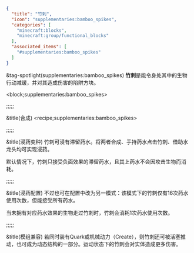 ```json
{
  "title": "竹刺",
  "icon": "supplementaries:bamboo_spikes",
  "categories": [
    "minecraft:blocks",
    "minecraft:group/functional_blocks"
  ],
  "associated_items": [
    "#supplementaries:bamboo_spikes"
  ]
}
```

&tag-spotlight(supplementaries:bamboo_spikes)
**竹刺**是能令身处其中的生物行动减缓，并对其造成伤害的陷阱方块。

<block;supplementaries:bamboo_spikes>

;;;;;

&title(合成)
<recipe;supplementaries:bamboo_spikes>

;;;;;

&title(浸药变种)
竹刺可浸有滞留药水。将两者合成、手持药水点击竹刺、借助水龙头均可实现浸药。


默认情况下，竹刺只接受负面效果的滞留药水，且其上药水不会因攻击生物而消耗。

;;;;;

&title(浸药配置)
不过也可在配置中改为另一模式：该模式下的竹刺仅有16次药水使用次数，但能接受所有药水。


当未拥有对应药水效果的生物走过竹刺时，竹刺会消耗1次药水使用次数。

;;;;;

&title(模组兼容)
若同时装有Quark或机械动力（Create），则竹刺还可被活塞推动，也可成为动态结构的一部分。运动状态下的竹刺会对实体造成更多伤害。
